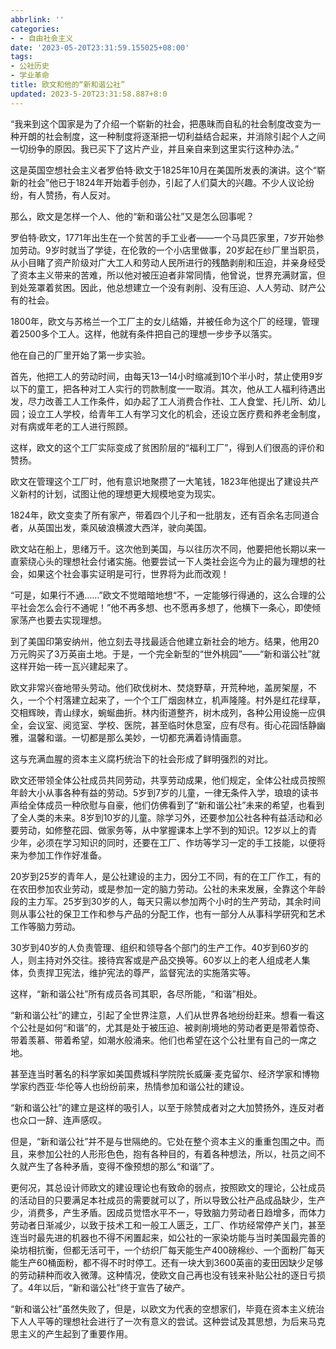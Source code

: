 ```yaml
---
abbrlink: ''
categories:
- - 自由社会主义
date: '2023-05-20T23:31:59.155025+08:00'
tags:
- 公社历史
- 学业革命
title: 欧文和他的“新和谐公社”
updated: 2023-5-20T23:31:58.887+8:0
---
```

“我来到这个国家是为了介绍一个崭新的社会，把愚昧而自私的社会制度改变为一种开朗的社会制度，这一种制度将逐渐把一切利益结合起来，并消除引起个人之间一切纷争的原因。我已买下了这片产业，并且亲自来到这里实行这种办法。”

这是英国空想社会主义者罗伯特·欧文于1825年10月在美国所发表的演讲。这个“崭新的社会”他已于1824年开始着手创办，引起了人们莫大的兴趣。不少人议论纷纷，有人赞扬，有人反对。

那么，欧文是怎样一个人、他的“新和谐公社”又是怎么回事呢？

罗伯特·欧文，1771年出生在一个贫苦的手工业者——一个马具匹家里，7岁开始参加劳动。9岁时就当了学徒，在伦敦的一个小店里做事，20岁起在纱厂里当职员，从小目睹了资产阶级对广大工人和劳动人民所进行的残酷剥削和压迫，并亲身经受了资本主义带来的苦难，所以他对被压迫者非常同情，他曾说，世界充满财富，但到处笼罩着贫困。因此，他总想建立一个没有剥削、没有压迫、人人劳动、财产公有的社会。

1800年，欧文与苏格兰一个工厂主的女儿结婚，并被任命为这个厂的经理，管理着2500多个工人。这样，他就有条件把自己的理想一步步予以落实。

他在自己的厂里开始了第一步实验。

首先，他把工人的劳动时间，由每天13—14小时缩减到10个半小时，禁止使用9岁以下的童工，把各种对工人实行的罚款制度一一取消。其次，他从工人福利待遇出发，尽力改善工人工作条件，如办起了工人消费合作社、工人食堂、托儿所、幼儿园；设立工人学校，给青年工人有学习文化的机会，还设立医疗费和养老金制度，对有病或年老的工人进行照顾。

这样，欧文的这个工厂实际变成了贫困阶层的“福利工厂”，得到人们很高的评价和赞扬。

欧文在管理这个工厂时，他有意识地聚攒了一大笔钱，1823年他提出了建设共产义新村的计划，试图让他的理想更大规模地变为现实。

1824年，欧文变卖了所有家产，带着四个儿子和一批朋友，还有百余名志同道合者，从英国出发，乘风破浪横渡大西洋，驶向美国。

欧文站在船上，思绪万千。这次他到美国，与以往历次不同，他要把他长期以来一直萦绕心头的理想社会付诸实施。他要尝试一下人类社会迄今为止的最为理想的社会，如果这个社会事实证明是可行，世界将为此而改观！

“可是，如果行不通……”欧文不觉暗暗地想“不，一定能够行得通的，这么合理的公平社会怎么会行不通呢！”他不再多想、也不愿再多想了，他横下一条心，即使倾家荡产也要去实现理想。

到了美国印第安纳州，他立刻去寻找最适合他建立新社会的地方。结果，他用20万元购买了3万英亩土地。于是，一个完全新型的“世外桃园”——“新和谐公社”就这样开始一砖一瓦兴建起来了。

欧文非常兴奋地带头劳动。他们砍伐树木、焚烧野草，开荒种地，盖房架屋，不久，一个个村落建立起来了，一个个工厂烟囱林立，机声隆隆。村外是红花绿草，交相辉映，青山绿水，蜿蜒曲折。林内街道整齐，树木成列，各种公用设施一应俱全，会议室、阅览室、学校、医院，甚至临时休息室，应有尽有。街心花园恬静幽雅，温馨和谐。一切都是那么美妙，一切都充满着诗情画意。

这与充满血腥的资本主义腐朽统治下的社会形成了鲜明强烈的对比。

欧文还带领全体公社成员共同劳动，共享劳动成果，他们规定，全体公社成员按照年龄大小从事各种有益的劳动。5岁到7岁的儿童，一律无条件入学，琅琅的读书声给全体成员一种欣慰与自豪，他们仿佛看到了“新和谐公社”未来的希望，也看到了全人类的未来。8岁到10岁的儿童。除学习外，还要参加公社各种有益活动和必要劳动，如修整花园、做家务等，从中掌握课本上学不到的知识。12岁以上的青少年，必须在学习知识的同时，还要在工厂、作坊等学习一定的手工技能，以便将来为参加工作作好准备。

20岁到25岁的青年人，是公社建设的主力，因分工不同，有的在工厂作工，有的在农田参加农业劳动，或是参加一定的脑力劳动。公社的未来发展，全靠这个年龄段的主力军。25岁到30岁的人，每天只需以参加两个小时的生产劳动，其余时间则从事公社的保卫工作和参与产品的分配工作，也有一部分人从事科学研究和艺术工作等脑力劳动。

30岁到40岁的人负责管理、组织和领导各个部门的生产工作。40岁到60岁的人，则主持对外交往。接待宾客或是产品交换等。60岁以上的老人组成老人集体，负责捍卫宪法，维护宪法的尊严，监督宪法的实施落实等。

这样，“新和谐公社”所有成员各司其职，各尽所能，“和谐”相处。

“新和谐公社”的建立，引起了全世界注意，人们从世界各地纷纷赶来。想看一看这个公社是如何“和谐”的，尤其是处于被压迫、被剥削境地的劳动者更是带着惊奇、带着羡慕、带着希望，如潮水般涌来。他们也希望在这个公社里有自己的一席之地。

甚至连当时著名的科学家如美国费城科学院院长威廉·麦克留尔、经济学家和博物学家约西亚·华伦等人也纷纷前来，热情参加和谐公社的建设。

“新和谐公社”的建立是这样的吸引人，以至于除赞成者对之大加赞扬外，连反对者也众口一辞、连声感叹。

但是，“新和谐公社”并不是与世隔绝的。它处在整个资本主义的重重包围之中。而且，来参加公社的人形形色色，抱有各种目的，有着各种想法，所以，社员之间不久就产生了各种矛盾，变得不像预想的那么“和谐”了。

更何况，其总设计师欧文的建设理论也有致命的弱点，按照欧文的理论，公社成员的活动目的只要满足本社成员的需要就可以了，所以导致公社产品成品缺少，生产少，消费多，产生矛盾。因成员觉悟水平不一，导致脑力劳动者日趋增多，而体力劳动者日渐减少，以致于技术工和一般工人匮乏，工厂、作坊经常停产关门，甚至连当时最先进的机器也不得不闲置起来，如公社的一家染坊能与当时美国最完善的染坊相抗衡，但都无活可干，一个纺织厂每天能生产400磅棉纱、一个面粉厂每天能生产60桶面粉，都不得不时时停工。还有一块大到3600英亩的麦田因缺少足够的劳动耕种而收入微薄。这种情况，使欧文自己再也没有钱来补贴公社的逐日亏损了。4年以后，“新和谐公社”终于宣告了破产。

“新和谐公社”虽然失败了，但是，以欧文为代表的空想家们，毕竟在资本主义统治下人人平等的理想社会进行了一次有意义的尝试。这种尝试及其思想，为后来马克思主义的产生起到了重要作用。
